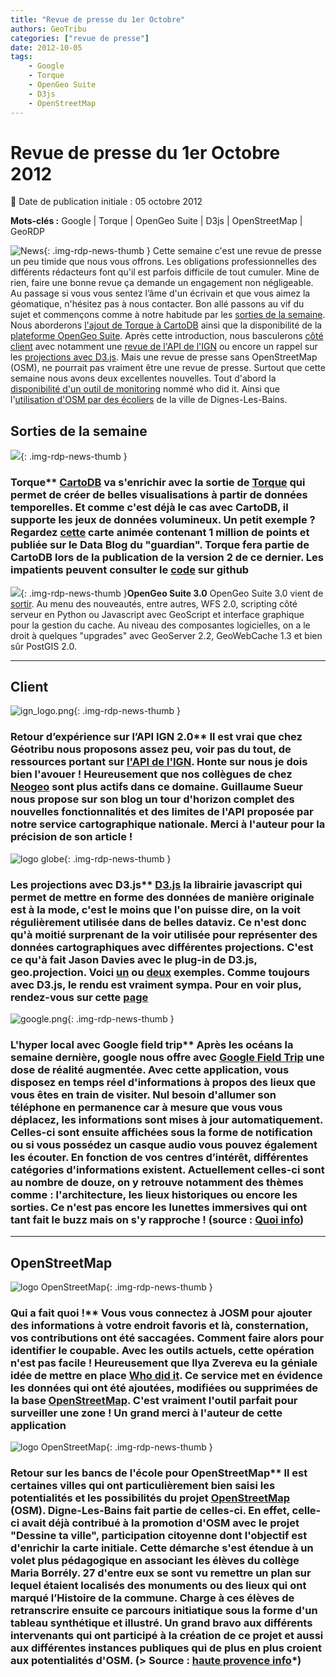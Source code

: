 ```yaml
---
title: "Revue de presse du 1er Octobre"
authors: GeoTribu
categories: ["revue de presse"]
date: 2012-10-05
tags: 
    - Google
    - Torque
    - OpenGeo Suite
    - D3js
    - OpenStreetMap
---
```


# Revue de presse du 1er Octobre 2012

:calendar: Date de publication initiale : 05 octobre 2012

**Mots-clés :** Google | Torque | OpenGeo Suite | D3js | OpenStreetMap | GeoRDP

![News](https://cdn.geotribu.fr/img/internal/icons-rdp-news/news.png "Icône news générique"){: .img-rdp-news-thumb }
 Cette semaine c'est une revue de presse un peu timide que nous vous offrons. Les obligations professionnelles des différents rédacteurs font qu'il est parfois difficile de tout cumuler. Mine de rien, faire une bonne revue ça demande un engagement non négligeable. Au passage si vous vous sentez l’âme d'un écrivain et que vous aimez la géomatique, n'hésitez pas à nous contacter. Bon allé passons au vif du sujet et commençons comme à notre habitude par les [sorties de la semaine](#sorties). Nous aborderons [l'ajout de Torque à CartoDB](#news11) ainsi que la disponibilité de la [plateforme OpenGeo Suite](#news12). Après cette introduction, nous basculerons [côté client](#client) avec notamment une [revue de l'API de l'IGN](#news22) ou encore un rappel sur les [projections avec D3.js](#news42). Mais une revue de presse sans OpenStreetMap (OSM), ne pourrait pas vraiment être une revue de presse. Surtout que cette semaine nous avons deux excellentes nouvelles. Tout d'abord la [disponibilité d'un outil de monitoring](#news32) nommé who did it. Ainsi que l'[utilisation d'OSM par des écoliers](#news31) de la ville de Dignes-Les-Bains.

## Sorties de la semaine

 ![](https://cdn.geotribu.fr/img/logos-icones/entreprises_association/cartodb.png){: .img-rdp-news-thumb }

### Torque** [CartoDB](http://cartodb.com/) va s'enrichir avec la sortie de [Torque](http://blog.cartodb.com/post/32464928928/torque-big-data-meets-time-based-maps-bundled-with) qui permet de créer de belles visualisations à partir de données temporelles. Et comme c'est déjà le cas avec CartoDB, il supporte les jeux de données volumineux. Un petit exemple ? Regardez [cette](http://www.guardian.co.uk/news/datablog/interactive/2012/oct/01/first-world-war-royal-navy-ships-mapped) carte animée contenant 1 million de points et publiée sur le Data Blog du "guardian". Torque fera partie de CartoDB lors de la publication de la version 2 de ce dernier. Les impatients peuvent consulter le [code](https://github.com/CartoDB/torque) sur github

 ![](https://cdn.geotribu.fr/img/logos-icones/logiciels_librairies/opengeosuite.png){: .img-rdp-news-thumb }**OpenGeo Suite 3.0** OpenGeo Suite 3.0 vient de [sortir](http://blog.opengeo.org/2012/10/03/opengeo-suite-3-0-released/). Au menu des nouveautés, entre autres, WFS 2.0, scripting côté serveur en Python ou Javascript avec GeoScript et interface graphique pour la gestion du cache. Au niveau des composantes logicielles, on a le droit à quelques "upgrades" avec GeoServer 2.2, GeoWebCache 1.3 et bien sûr PostGIS 2.0.

----

## Client

 ![ign_logo.png](https://cdn.geotribu.fr/img/logos-icones/entreprises_association/ign.png){: .img-rdp-news-thumb }

### Retour d’expérience sur l’API IGN 2.0** Il est vrai que chez Géotribu nous proposons assez peu, voir pas du tout, de ressources portant sur [l'API de l'IGN](http://api.ign.fr/accueil). Honte sur nous je dois bien l'avouer ! Heureusement que nos collègues de chez [Neogeo](http://www.neogeo-online.net/) sont plus actifs dans ce domaine. Guillaume Sueur nous propose sur son blog un tour d'horizon complet des nouvelles fonctionnalités et des limites de l'API proposée par notre service cartographique nationale. Merci à l'auteur pour la précision de son article !

 ![logo globe](https://cdn.geotribu.fr/img/internal/icons-rdp-news/world.png "Icône de globe"){: .img-rdp-news-thumb }

### Les projections avec D3.js** [D3.js](http://d3js.org/) la librairie javascript qui permet de mettre en forme des données de manière originale est à la mode, c'est le moins que l'on puisse dire, on la voit régulièrement utilisée dans de belles dataviz. Ce n'est donc qu'à moitié surprenant de la voir utilisée pour représenter des données cartographiques avec différentes projections. C'est ce qu'à fait Jason Davies avec le plug-in de D3.js, geo.projection. Voici [un](http://bl.ocks.org/3764187) ou [deux](http://bl.ocks.org/3739752) exemples. Comme toujours avec D3.js, le rendu est vraiment sympa. Pour en voir plus, rendez-vous sur cette [page](http://bl.ocks.org/jasondavies)

 ![google.png](https://cdn.geotribu.fr/img/logos-icones/entreprises_association/google/google.webp){: .img-rdp-news-thumb }

### L'hyper local avec Google field trip** Après les océans la semaine dernière, google nous offre avec [Google Field Trip](https://play.google.com/store/apps/details?id=com.nianticproject.scout&hl=fr) une dose de réalité augmentée. Avec cette application, vous disposez en temps réel d'informations à propos des lieux que vous êtes en train de visiter. Nul besoin d'allumer son téléphone en permanence car à mesure que vous vous déplacez, les informations sont mises à jour automatiquement. Celles-ci sont ensuite affichées sous la forme de notification ou si vous possédez un casque audio vous pouvez également les écouter. En fonction de vos centres d’intérêt, différentes catégories d'informations existent. Actuellement celles-ci sont au nombre de douze, on y retrouve notamment des thèmes comme : l'architecture, les lieux historiques ou encore les sorties. Ce n'est pas encore les lunettes immersives qui ont tant fait le buzz mais on s'y rapproche ! (source : [Quoi info](http://quoi.info/actualite-hitech/2012/09/28/google-field-trip-a-grands-pas-vers-la-realite-augmentee-1151192/))

----

## OpenStreetMap

 ![logo OpenStreetMap](https://cdn.geotribu.fr/img/logos-icones/OpenStreetMap/Openstreetmap.png "logo OSM"){: .img-rdp-news-thumb }

### Qui a fait quoi !** Vous vous connectez à JOSM pour ajouter des informations à votre endroit favoris et là, consternation, vos contributions ont été saccagées. Comment faire alors pour identifier le coupable. Avec les outils actuels, cette opération n'est pas facile ! Heureusement que Ilya Zvereva eu la géniale idée de mettre en place [Who did it](http://zverik.osm.rambler.ru/whodidit/). Ce service met en évidence les données qui ont été ajoutées, modifiées ou supprimées de la base [OpenStreetMap](https://www.openstreetmap.org/). C'est vraiment l'outil parfait pour surveiller une zone ! Un grand merci à l'auteur de cette application

 ![logo OpenStreetMap](https://cdn.geotribu.fr/img/logos-icones/OpenStreetMap/Openstreetmap.png "logo OSM"){: .img-rdp-news-thumb }

### Retour sur les bancs de l'école pour OpenStreetMap** Il est certaines villes qui ont particulièrement bien saisi les potentialités et les possibilités du projet [OpenStreetMap](https://www.openstreetmap.org/) (OSM). Digne-Les-Bains fait partie de celles-ci. En effet, celle-ci avait déjà contribué à la promotion d'OSM avec le projet "Dessine ta ville", participation citoyenne dont l'objectif est d'enrichir la carte initiale. Cette démarche s'est étendue à un volet plus pédagogique en associant les élèves du collège Maria Borrély. 27 d'entre eux se sont vu remettre un plan sur lequel étaient localisés des monuments ou des lieux qui ont marqué l’Histoire de la commune. Charge à ces élèves de retranscrire ensuite ce parcours initiatique sous la forme d'un tableau synthétique et illustré. Un grand bravo aux différents intervenants qui ont participé à la création de ce projet et aussi aux différentes instances publiques qui de plus en plus croient aux potentialités d'OSM. (> Source : [haute provence info](http://www.hauteprovenceinfo.com/02102012Digne-les-Bains--les-eleves-sur-les-traces-des-illustres-de-la-commune.media?a=1135)*)
